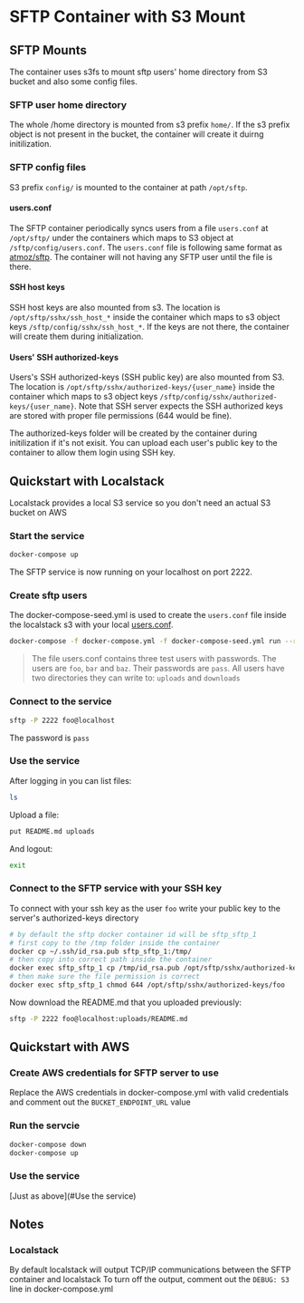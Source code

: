 # SFTP Container with S3 Mount

## SFTP Mounts

The container uses s3fs to mount sftp users' home directory from S3 bucket and also some config files.

### SFTP user home directory

The whole /home directory is mounted from s3 prefix `home/`. If the s3 prefix object is not present in the bucket, the container will create it duirng initilization.

### SFTP config files

S3 prefix `config/` is mounted to the container at path `/opt/sftp`.

#### users.conf

The SFTP container periodically syncs users from a file `users.conf` at `/opt/sftp/` under the containers which maps to S3 object at `/sftp/config/users.conf`. The `users.conf` file is following same format as [atmoz/sftp](https://github.com/atmoz/sftp). The container will not having any SFTP user until the file is there.

#### SSH host keys

SSH host keys are also mounted from s3. The location is `/opt/sftp/sshx/ssh_host_*` inside the container which maps to s3 object keys `/sftp/config/sshx/ssh_host_*`. If the keys are not there, the container will create them during initialization.

#### Users' SSH authorized-keys

Users's SSH authorized-keys (SSH public key) are also mounted from S3. The location is `/opt/sftp/sshx/authorized-keys/{user_name}` inside the container which maps to s3 object keys `/sftp/config/sshx/authorized-keys/{user_name}`. Note that SSH server expects the SSH authorized keys are stored with proper file permissions (644 would be fine). 

The authorized-keys folder will be created by the container during initilization if it's not exisit. You can upload each user's public key to the container to allow them login using SSH key.

## Quickstart with Localstack

Localstack provides a local S3 service so you don't need an actual S3 bucket on AWS

### Start the service

```bash
docker-compose up
```

The SFTP service is now running on your localhost on port 2222.

### Create sftp users

The docker-compose-seed.yml is used to create the `users.conf` file inside the localstack s3 with your local [users.conf](./users.conf).

```bash
docker-compose -f docker-compose.yml -f docker-compose-seed.yml run --rm sftp
```

> The file users.conf contains three test users with passwords. The users are `foo`, `bar` and `baz`.
Their passwords are `pass`. All users have two directories they can write to: `uploads` and `downloads`

### Connect to the service

```bash
sftp -P 2222 foo@localhost
```

The password is `pass`

### Use the service

After logging in you can list files:

```bash
ls
```

Upload a file:

```bash
put README.md uploads
```

And logout:

```bash
exit
```

### Connect to the SFTP service with your SSH key

To connect with your ssh key as the user `foo` write your public key to the server's authorized-keys directory

```bash
# by default the sftp docker container id will be sftp_sftp_1
# first copy to the /tmp folder inside the container
docker cp ~/.ssh/id_rsa.pub sftp_sftp_1:/tmp/
# then copy into correct path inside the container
docker exec sftp_sftp_1 cp /tmp/id_rsa.pub /opt/sftp/sshx/authorized-keys/foo
# then make sure the file permission is correct
docker exec sftp_sftp_1 chmod 644 /opt/sftp/sshx/authorized-keys/foo
```

Now download the README.md that you uploaded previously:

```bash
sftp -P 2222 foo@localhost:uploads/README.md
```

## Quickstart with AWS

### Create AWS credentials for SFTP server to use

Replace the AWS credentials in docker-compose.yml with valid credentials and comment out the `BUCKET_ENDPOINT_URL` value

### Run the servcie

```bash
docker-compose down
docker-compose up
```

### Use the service

[Just as above](#Use the service)


## Notes

### Localstack

By default localstack will output TCP/IP communications between the SFTP container and localstack
To turn off the output, comment out the `DEBUG: S3` line in docker-compose.yml
